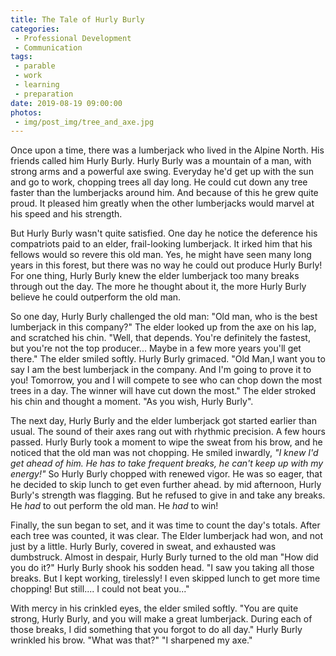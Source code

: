 ```yaml
---
title: The Tale of Hurly Burly
categories:
 - Professional Development
 - Communication
tags:
 - parable
 - work
 - learning
 - preparation
date: 2019-08-19 09:00:00
photos: 
 - img/post_img/tree_and_axe.jpg
---
```


Once upon a time, there was a lumberjack who lived in the Alpine North. His friends called him Hurly Burly. Hurly Burly was a mountain of a man, with strong arms and a powerful axe swing. Everyday he'd get up with the sun and go to work, chopping trees all day long. He could cut down any tree faster than the lumberjacks around him. And because of this he grew quite proud. It pleased him greatly when the other lumberjacks would marvel at his speed and his strength.

But Hurly Burly wasn't quite satisfied. One day he notice the deference his compatriots paid to an elder, frail-looking lumberjack. It irked him that his fellows would so revere this old man. Yes, he might have seen many long years in this forest, but there was no way he could out produce Hurly Burly! For one thing, Hurly Burly knew the elder lumberjack too many breaks through out the day. The more he thought about it, the more Hurly Burly believe he could outperform the old man.

So one day, Hurly Burly challenged the old man: "Old man, who is the best lumberjack in this company?" The elder looked up from the axe on his lap, and scratched his chin. "Well, that depends. You're definitely the fastest, but you're not the top producer... Maybe in a few more years you'll get there." The elder smiled softly. Hurly Burly grimaced. "Old Man,I want you to say I am the best lumberjack in the company. And I'm going to prove it to you! Tomorrow, you and I will compete to see who can chop down the most trees in a day. The winner will have cut down the most." The elder stroked his chin and thought a moment. "As you wish, Hurly Burly".

The next day, Hurly Burly and the elder lumberjack got started earlier than usual. The sound of their axes rang out with rhythmic precision. A few hours passed. Hurly Burly took a moment to wipe the sweat from his brow, and he noticed that the old man was not chopping. He smiled inwardly, _"I knew I'd get ahead of him. He has to take frequent breaks, he can't keep up with my energy!"_ So Hurly Burly chopped with renewed vigor. He was so eager, that he decided to skip lunch to get even further ahead. by mid afternoon, Hurly Burly's strength was flagging. But he refused to give in and take any breaks. He _had_ to out perform the old man. He _had_ to win!

Finally, the sun began to set, and it was time to count the day's totals. After each tree was counted, it was clear. The Elder lumberjack had won, and not just by a little. Hurly Burly, covered in sweat, and exhausted was dumbstruck. Almost in despair, Hurly Burly turned to the old man "How did you do it?" Hurly Burly shook his sodden head. "I saw you taking all those breaks. But I kept working, tirelessly! I even skipped lunch to get more time chopping! But still.... I could not beat you..."

With mercy in his crinkled eyes, the elder smiled softly. "You are quite strong, Hurly Burly, and you will make a great lumberjack. During each of those breaks, I did something that you forgot to do all day." Hurly Burly wrinkled his brow. "What was that?" "I sharpened my axe."

